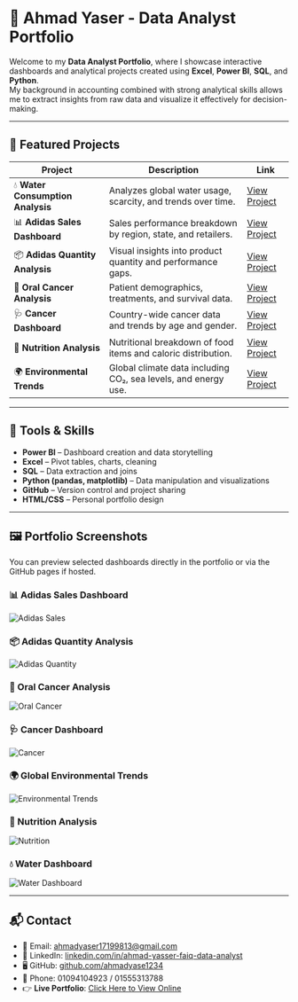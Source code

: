 # 📄 Ahmad Yaser - Data Analyst Portfolio

Welcome to my **Data Analyst Portfolio**, where I showcase interactive dashboards and analytical projects created using **Excel**, **Power BI**, **SQL**, and **Python**.  
My background in accounting combined with strong analytical skills allows me to extract insights from raw data and visualize it effectively for decision-making.

---

## 📌 Featured Projects

| Project | Description | Link |
|--------|-------------|------|
| 💧 **Water Consumption Analysis** | Analyzes global water usage, scarcity, and trends over time. | [View Project](https://github.com/ahmadyase1234/Water-analysis-Dashboard-) |
| 📊 **Adidas Sales Dashboard** | Sales performance breakdown by region, state, and retailers. | [View Project](https://github.com/ahmadyase1234/Addidas-Sales-Dashboard) |
| 📦 **Adidas Quantity Analysis** | Visual insights into product quantity and performance gaps. | [View Project](https://github.com/ahmadyase1234/Adidas-quantity-analysis-) |
| 🧬 **Oral Cancer Analysis** | Patient demographics, treatments, and survival data. | [View Project](https://github.com/ahmadyase1234/oral-cancer-analysis) |
| 🩺 **Cancer Dashboard** | Country-wide cancer data and trends by age and gender. | [View Project](https://github.com/ahmadyase1234/Cancer-analysis-dashboard-) |
| 🥗 **Nutrition Analysis** | Nutritional breakdown of food items and caloric distribution. | [View Project](https://github.com/ahmadyase1234/nutrition-analysis) |
| 🌍 **Environmental Trends** | Global climate data including CO₂, sea levels, and energy use. | [View Project](https://github.com/ahmadyase1234/global-environmental-trends) |

---

## 🔧 Tools & Skills

- **Power BI** – Dashboard creation and data storytelling  
- **Excel** – Pivot tables, charts, cleaning  
- **SQL** – Data extraction and joins  
- **Python (pandas, matplotlib)** – Data manipulation and visualizations  
- **GitHub** – Version control and project sharing  
- **HTML/CSS** – Personal portfolio design  

---

## 🖼️ Portfolio Screenshots

You can preview selected dashboards directly in the portfolio or via the GitHub pages if hosted.

### 📊 Adidas Sales Dashboard  
![Adidas Sales](adidas-sales-dashboard.png)

### 📦 Adidas Quantity Analysis  
![Adidas Quantity](adidas-quantity-dashboard.png)

### 🧬 Oral Cancer Analysis  
![Oral Cancer](oral-cancer-dashboard.png)

### 🩺 Cancer Dashboard  
![Cancer](cancer-dashboard.png)

### 🌍 Global Environmental Trends  
![Environmental Trends](global%20environmental%20%20trends%20analysis.PNG)

### 🥗 Nutrition Analysis  
![Nutrition](nutrition%20%20analysis.PNG)

### 💧 Water Dashboard  
![Water Dashboard](Water-Dashboard.png)

---

## 📬 Contact

- 📧 Email: ahmadyaser17199813@gmail.com  
- 💼 LinkedIn: [linkedin.com/in/ahmad-yasser-faiq-data-analyst](https://www.linkedin.com/in/ahmad-yasser-faiq-data-analyst/)  
- 🖥️ GitHub: [github.com/ahmadyase1234](https://github.com/ahmadyase1234)  
- 📱 Phone: 01094104923 / 01555313788
- 👉 **Live Portfolio**: [Click Here to View Online](https://ahmadyase1234.github.io/)
